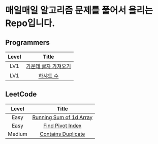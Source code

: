# 매일매일 알고리즘 문제를 풀어서 올리는 Repo입니다.

## Programmers

| Level |                                                                                          Title                                                                                          |
| :---: | :-------------------------------------------------------------------------------------------------------------------------------------------------------------------------------------: |
|  LV1  | [가운데 글자 가져오기](https://github.com/Anjiwoong/Algorithm_TIL/blob/main/Programmers/LV1/%EA%B0%80%EC%9A%B4%EB%8D%B0%20%EA%B8%80%EC%9E%90%20%EA%B0%80%EC%A0%B8%EC%98%A4%EA%B8%B0.js) |
|  LV1  |                              [하샤드 수](https://github.com/Anjiwoong/Algorithm_TIL/blob/main/Programmers/LV1/%ED%95%98%EC%83%A4%EB%93%9C%20%EC%88%98.js)                               |

## LeetCode

| Level |            Title            |
| :---: | :-------------------------: |
| Easy  | [Running Sum of 1d Array](https://github.com/Anjiwoong/Algorithm_TIL/blob/main/LeetCode/Easy/Running%20Sum%20of%201d%20Array.js) |
| Easy  |    [Find Pivot Index](https://github.com/Anjiwoong/Algorithm_TIL/blob/main/LeetCode/Easy/Find%20Pivot%20Index.js)     |
| Medium  |    [Contains Duplicate](https://github.com/Anjiwoong/Algorithm_TIL/blob/main/LeetCode/Medium/Maximum%20Subarray.js)     |
